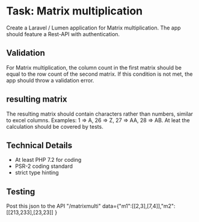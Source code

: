 # Task: Matrix multiplication

Create a Laravel / Lumen application for Matrix multiplication. The app should feature a Rest-API with authentication.

## Validation
For Matrix multiplication, the column count in the first matrix should be equal to the row count of the second matrix.
 If this condition is not met, the app should throw a validation error.

## resulting matrix 
The resulting matrix should contain characters rather than numbers, similar to excel columns.
 Examples: 1 => A, 26 => Z, 27 => AA, 28 => AB. At leat the calculation should be covered by tests.

## Technical Details
* At least PHP 7.2 for coding 
* PSR-2 coding standard
* strict type hinting

## Testing
Post this json to the API "/matrixmulti" data={"m1":[[2,3],[7,4]],"m2":[[213,233],[23,23]] }